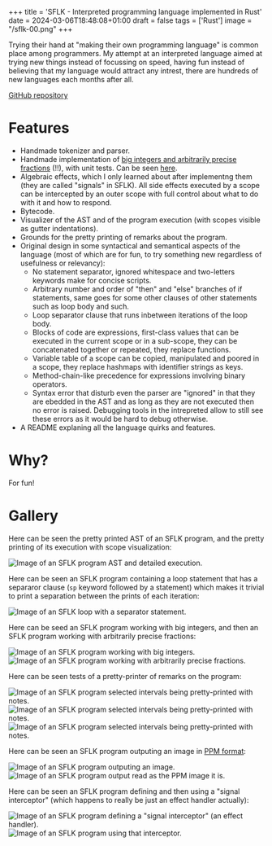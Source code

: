 +++
title = 'SFLK - Interpreted programming language implemented in Rust'
date = 2024-03-06T18:48:08+01:00
draft = false
tags = ['Rust']
image = "/sflk-00.png"
+++

Trying their hand at "making their own programming language" is common place among programmers. My attempt at an interpreted language aimed at trying new things instead of focussing on speed, having fun instead of believing that my language would attract any intrest, there are hundreds of new languages each months after all.

[GitHub repository](https://github.com/sflk-lang/sflk)

# Features

- Handmade tokenizer and parser.
- Handmade implementation of [big integers and arbitrarily precise fractions](https://en.wikipedia.org/wiki/Arbitrary-precision_arithmetic) (!!), with unit tests. Can be seen [here](https://github.com/sflk-lang/sflk/blob/849f8b1571475e25f14017ff61d7d65bfd6fc40f/sflk-lang/src/bignums.rs).
- Algebraic effects, which I only learned about after implementng them (they are called "signals" in SFLK). All side effects executed by a scope can be intercepted by an outer scope with full control about what to do with it and how to respond.
- Bytecode.
- Visualizer of the AST and of the program execution (with scopes visible as gutter indentations).
- Grounds for the pretty printing of remarks about the program.
- Original design in some syntactical and semantical aspects of the language (most of which are for fun, to try something new regardless of usefulness or relevancy):
  - No statement separator, ignored whitespace and two-letters keywords make for concise scripts.
  - Arbitrary number and order of "then" and "else" branches of if statements, same goes for some other clauses of other statements such as loop body and such.
  - Loop separator clause that runs inbetween iterations of the loop body.
  - Blocks of code are expressions, first-class values that can be executed in the current scope or in a sub-scope, they can be concatenated together or repeated, they replace functions.
  - Variable table of a scope can be copied, manipulated and poored in a scope, they replace hashmaps with identifier strings as keys.
  - Method-chain-like precedence for expressions involving binary operators.
  - Syntax error that disturb even the parser are "ignored" in that they are ebedded in the AST and as long as they are not executed then no error is raised. Debugging tools in the intrepreted allow to still see these errors as it would be hard to debug otherwise.
- A README explaning all the language quirks and features.

# Why?

For fun!

# Gallery

Here can be seen the pretty printed AST of an SFLK program, and the pretty printing of its execution with scope visualization:

![Image of an SFLK program AST and detailed execution.](/sflk-01.png)

Here can be seen an SFLK program containing a loop statement that has a separaror clause (`sp` keyword followed by a statement) which makes it trivial to print a separation between the prints of each iteration:

![Image of an SFLK loop with a separator statement.](/sflk-02.png)

Here can be seed an SFLK program working with big integers, and then an SFLK program working with arbitrarily precise fractions:

![Image of an SFLK program working with big integers.](/sflk-03.png)
![Image of an SFLK program working with arbitrarily precise fractions.](/sflk-04.png)

Here can be seen tests of a pretty-printer of remarks on the program:

![Image of an SFLK program selected intervals being pretty-printed with notes.](/sflk-05.png)
![Image of an SFLK program selected intervals being pretty-printed with notes.](/sflk-06.png)
![Image of an SFLK program selected intervals being pretty-printed with notes.](/sflk-07.png)

Here can be seen an SFLK program outputing an image in [PPM format](https://en.wikipedia.org/wiki/Netpbm#File_formats):

![Image of an SFLK program outputing an image.](/sflk-08.png)
![Image of an SFLK program output read as the PPM image it is.](/sflk-09.png)

Here can be seen an SFLK program defining and then using a "signal interceptor" (which happens to really be just an effect handler actually):

![Image of an SFLK program defining a "signal interceptor" (an effect handler).](/sflk-10.png)
![Image of an SFLK program using that interceptor.](/sflk-11.png)
